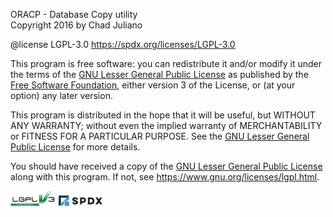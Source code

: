ORACP - Database Copy utility  
Copyright 2016 by Chad Juliano

@license LGPL-3.0 <https://spdx.org/licenses/LGPL-3.0>

This program is free software: you can redistribute it and/or modify
it under the terms of the [GNU Lesser General Public License][LGPL-3.0] as published by
the [Free Software Foundation][FSF], either version 3 of the License, or
(at your option) any later version.

This program is distributed in the hope that it will be useful,
but WITHOUT ANY WARRANTY; without even the implied warranty of
MERCHANTABILITY or FITNESS FOR A PARTICULAR PURPOSE.  See the
[GNU Lesser General Public License][LGPL-3.0] for more details.

You should have received a copy of the [GNU Lesser General Public License][LGPL-3.0]
along with this program.  If not, see <https://www.gnu.org/licenses/lgpl.html>.

[LGPL-3.0]: <https://spdx.org/licenses/LGPL-3.0>
[FSF]: <http://www.fsf.org/>

![](images/lgplv3b-72.png "LGPL-3.0")
![](images/spdx-72.png "SPDX")
